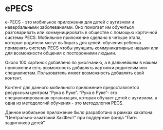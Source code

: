 # ePECS

e-PECS - это мобильное приложения для детей с аутизмом и невербальными заболеваниями. Оно помогает им обучиться разговаривать 
или коммуницировать в обществе с помощью карточной системы PECS. Мобильное приложение сделано в четыре этапа, которые родители 
могут выбирать для целей: обучения ребенка применять систему PECS чтобы улучшить коммуникативные навыки или для возможности 
общения с посторонними людьми.

Около 100 картинок добавлено по умолчанию, а в дальнейшем в нашем приложении есть возможность добавлять картинки родителям или
специалистам. Пользователь имеет возможность добавлять свой контент.

Контент для данного мобильного приложение предоставляется ресурсным центром “Рука в Руке”. “Рука в Руке”- это 
специализированная организация, которая обучает детей с аутизмом, а одна из методологий обучения - это методология PECS.

Данное мобильное приложение было разработано в рамках хакатона "Центрально-азиатский ХакФест" при поддержке фонда 
“Лиги защитников детей”.


